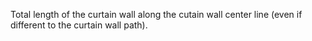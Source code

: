 Total length of the curtain wall along the cutain wall center line (even if different to the curtain wall path).
